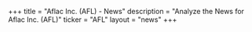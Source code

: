 +++
title = "Aflac Inc. (AFL) - News"
description = "Analyze the News for Aflac Inc. (AFL)"
ticker = "AFL"
layout = "news"
+++


